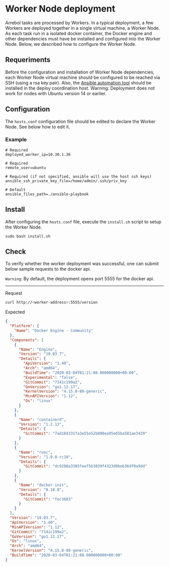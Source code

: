 # Worker Node deployment

Arrebol tasks are processed by Workers. In a typical deployment, a few Workers are deployed together in a single virtual machine, a Worker Node. As each task run in a isolated docker container, the Docker engine and other dependencies must have be installed and configured into the Worker Node. Below, we described how to configure the Worker Node.

## Requeriments

Before the configuration and installation of Worker Node dependencies, each Worker Node virtual machine should be configured to be reached via SSH (using a rsa key pair). Also, the [Ansible automation tool](https://www.ansible.com/) should be installed in the deploy coordination host.
Warning: Deployment does not work for nodes with Ubuntu version 14 or earlier.

## Configuration

The `hosts.conf` configuration file should be edited to declare the Worker Node. See below how to edit it.

### Example
```
# Required
deployed_worker_ip=10.30.1.36

# Required
remote_user=ubuntu

# Required (if not specified, ansible will use the host ssh keys)
ansible_ssh_private_key_file=/home/admin/.ssh/priv_key

# Default
ansible_files_path=./ansible-playbook
```

## Install

After configuring the `hosts.conf` file, execute the `install.sh` script to setup the Worker Node.

  ```
  sudo bash install.sh
  ```

## Check 

To verify whether the worker deployment was successful, one can submit below sample requests to the docker api.

`Warning`: By default, the deployment opens port 5555 for the docker api.

---
Request
```bash
curl http://<worker-address>:5555/version
```

Expected
```json
{
  "Platform": {
    "Name": "Docker Engine - Community"
  },
  "Components": [
    {
      "Name": "Engine",
      "Version": "19.03.7",
      "Details": {
        "ApiVersion": "1.40",
        "Arch": "amd64",
        "BuildTime": "2020-03-04T01:21:08.000000000+00:00",
        "Experimental": "false",
        "GitCommit": "7141c199a2",
        "GoVersion": "go1.12.17",
        "KernelVersion": "4.15.0-88-generic",
        "MinAPIVersion": "1.12",
        "Os": "linux"
      }
    },
    {
      "Name": "containerd",
      "Version": "1.2.13",
      "Details": {
        "GitCommit": "7ad184331fa3e55e52b890ea95e65ba581ae3429"
      }
    },
    {
      "Name": "runc",
      "Version": "1.0.0-rc10",
      "Details": {
        "GitCommit": "dc9208a3303feef5b3839f4323d9beb36df0a9dd"
      }
    },
    {
      "Name": "docker-init",
      "Version": "0.18.0",
      "Details": {
        "GitCommit": "fec3683"
      }
    }
  ],
  "Version": "19.03.7",
  "ApiVersion": "1.40",
  "MinAPIVersion": "1.12",
  "GitCommit": "7141c199a2",
  "GoVersion": "go1.12.17",
  "Os": "linux",
  "Arch": "amd64",
  "KernelVersion": "4.15.0-88-generic",
  "BuildTime": "2020-03-04T01:21:08.000000000+00:00"
}
```
